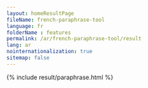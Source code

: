 ```yaml
---
layout: homeResultPage
fileName: french-paraphrase-tool
language: fr
folderName : features
permalink: /ar/french-paraphrase-tool/result
lang: ar
nointernationalization: true
sitemap: false
---
```

{% include result/paraphrase.html %}

<script src="/js/result/paraprashing.js" data-foldername="{{page.folderName}}" data-lang="{{page.lang}}"></script>